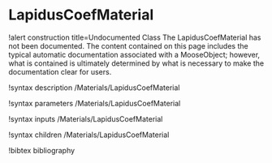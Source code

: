 <!-- MOOSE Documentation Stub: Remove this when content is added. -->

# LapidusCoefMaterial

!alert construction title=Undocumented Class
The LapidusCoefMaterial has not been documented. The content contained on this page includes the
typical automatic documentation associated with a MooseObject; however, what is contained is
ultimately determined by what is necessary to make the documentation clear for users.

!syntax description /Materials/LapidusCoefMaterial

!syntax parameters /Materials/LapidusCoefMaterial

!syntax inputs /Materials/LapidusCoefMaterial

!syntax children /Materials/LapidusCoefMaterial

!bibtex bibliography
